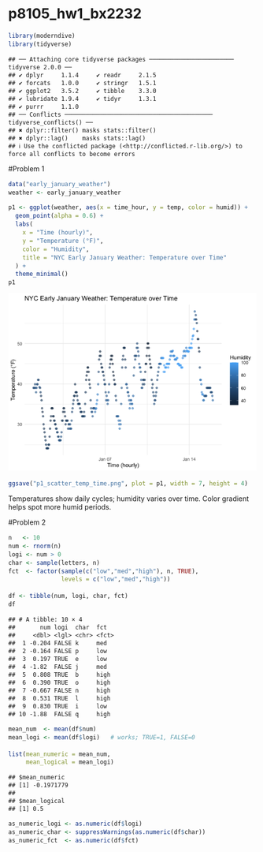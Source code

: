 p8105_hw1_bx2232
================

``` r
library(moderndive)
library(tidyverse)
```

    ## ── Attaching core tidyverse packages ──────────────────────── tidyverse 2.0.0 ──
    ## ✔ dplyr     1.1.4     ✔ readr     2.1.5
    ## ✔ forcats   1.0.0     ✔ stringr   1.5.1
    ## ✔ ggplot2   3.5.2     ✔ tibble    3.3.0
    ## ✔ lubridate 1.9.4     ✔ tidyr     1.3.1
    ## ✔ purrr     1.1.0     
    ## ── Conflicts ────────────────────────────────────────── tidyverse_conflicts() ──
    ## ✖ dplyr::filter() masks stats::filter()
    ## ✖ dplyr::lag()    masks stats::lag()
    ## ℹ Use the conflicted package (<http://conflicted.r-lib.org/>) to force all conflicts to become errors

\#Problem 1

``` r
data("early_january_weather")
weather <- early_january_weather
```

``` r
p1 <- ggplot(weather, aes(x = time_hour, y = temp, color = humid)) +
  geom_point(alpha = 0.6) +
  labs(
    x = "Time (hourly)",
    y = "Temperature (°F)",
    color = "Humidity",
    title = "NYC Early January Weather: Temperature over Time"
  ) +
  theme_minimal()
p1
```

![](p8105_hw1_bx2232_files/figure-gfm/unnamed-chunk-2-1.png)<!-- -->

``` r
ggsave("p1_scatter_temp_time.png", plot = p1, width = 7, height = 4)
```

Temperatures show daily cycles; humidity varies over time. Color
gradient helps spot more humid periods.

\#Problem 2

``` r
n   <- 10
num <- rnorm(n)                               
logi <- num > 0                               
char <- sample(letters, n)                   
fct  <- factor(sample(c("low","med","high"), n, TRUE),
               levels = c("low","med","high"))

df <- tibble(num, logi, char, fct)
df
```

    ## # A tibble: 10 × 4
    ##       num logi  char  fct  
    ##     <dbl> <lgl> <chr> <fct>
    ##  1 -0.204 FALSE k     med  
    ##  2 -0.164 FALSE p     low  
    ##  3  0.197 TRUE  e     low  
    ##  4 -1.82  FALSE j     med  
    ##  5  0.808 TRUE  b     high 
    ##  6  0.390 TRUE  o     high 
    ##  7 -0.667 FALSE n     high 
    ##  8  0.531 TRUE  l     high 
    ##  9  0.830 TRUE  i     low  
    ## 10 -1.88  FALSE q     high

``` r
mean_num  <- mean(df$num)    
mean_logi <- mean(df$logi)   # works; TRUE=1, FALSE=0

list(mean_numeric = mean_num,
     mean_logical = mean_logi)
```

    ## $mean_numeric
    ## [1] -0.1971779
    ## 
    ## $mean_logical
    ## [1] 0.5

``` r
as_numeric_logi <- as.numeric(df$logi)  
as_numeric_char <- suppressWarnings(as.numeric(df$char))  
as_numeric_fct  <- as.numeric(df$fct)  
```
